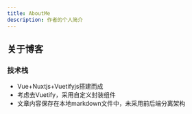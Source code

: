 ```yaml
---
title: AboutMe
description: 作者的个人简介
---
```


## 关于博客

### 技术栈

- Vue+Nuxtjs+Vuetifyjs搭建而成
- 考虑去Vuetify，采用自定义封装组件
- 文章内容保存在本地markdown文件中，未采用前后端分离架构
